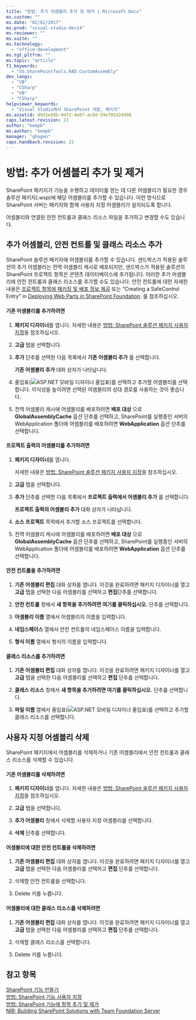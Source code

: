 ```yaml
---
title: "방법: 추가 어셈블리 추가 및 제거 | Microsoft Docs"
ms.custom: ""
ms.date: "02/02/2017"
ms.prod: "visual-studio-dev14"
ms.reviewer: ""
ms.suite: ""
ms.technology: 
  - "office-development"
ms.tgt_pltfrm: ""
ms.topic: "article"
f1_keywords: 
  - "VS.SharePointTools.RAD.CustomAssembly"
dev_langs: 
  - "VB"
  - "CSharp"
  - "VB"
  - "CSharp"
helpviewer_keywords: 
  - "Visual Studio에서 SharePoint 개발, 패키지"
ms.assetid: d9d1e8db-9df2-4e07-ac8d-59ef05d24090
caps.latest.revision: 22
author: "kempb"
ms.author: "kempb"
manager: "ghogen"
caps.handback.revision: 21
---
```

# 방법: 추가 어셈블리 추가 및 제거
  SharePoint 패키지가 기능을 수행하고 데이터를 얻는 데 다른 어셈블리가 필요한 경우 솔루션 패키지\(.wsp\)에 해당 어셈블리를 추가할 수 있습니다.  이런 방식으로 SharePoint 서버는 패키지와 함께 사용자 지정 어셈블리가 설치되도록 합니다.  
  
 어셈블리와 연결된 안전 컨트롤과 클래스 리소스 파일을 추가하고 변경할 수도 있습니다.  
  
## 추가 어셈블리, 안전 컨트롤 및 클래스 리소스 추가  
 SharePoint 솔루션 패키지에 어셈블리를 추가할 수 있습니다.  샌드박스가 적용된 솔루션의 추가 어셈블리는 전역 어셈블리 캐시로 배포되지만, 샌드박스가 적용된 솔루션의 SharePoint 프로젝트 항목은 콘텐츠 데이터베이스에 추가됩니다.  이러한 추가 어셈블리에 안전 컨트롤과 클래스 리소스를 추가할 수도 있습니다.  안전 컨트롤에 대한 자세한 내용은 [프로젝트 항목에 패키징 및 배포 정보 제공](../sharepoint/providing-packaging-and-deployment-information-in-project-items.md) 또는 “Creating a SafeControl Entry” in [Deploying Web Parts in SharePoint Foundation](http://go.microsoft.com/fwlink/?LinkId=245505). 를 참조하십시오.  
  
#### 기존 어셈블리를 추가하려면  
  
1.  **패키지 디자이너**를 엽니다.  자세한 내용은 [방법: SharePoint 솔루션 패키지 사용자 지정](../sharepoint/how-to-customize-a-sharepoint-solution-package.md)을 참조하십시오.  
  
2.  **고급** 탭을 선택합니다.  
  
3.  **추가** 단추를 선택한 다음 목록에서 **기존 어셈블리 추가** 를 선택합니다.  
  
     **기존 어셈블리 추가** 대화 상자가 나타납니다.  
  
4.  줄임표\(![ASP.NET 모바일 디자이너 줄임표](../sharepoint/media/mwellipsis.png "ASP.NET 모바일 디자이너 줄임표")\)를 선택하고 추가할 어셈블리를 선택합니다.  이식성을 높이려면 선택된 어셈블리의 상대 경로를 사용하는 것이 좋습니다.  
  
5.  전역 어셈블리 캐시에 어셈블리를 배포하려면 **배포 대상** 으로 **GlobalAssemblyCache** 옵션 단추를 선택하고, SharePoint를 실행중인 서버의 WebApplication 폴더에 어셈블리를 배포하려면 **WebApplication** 옵션 단추를 선택합니다.  
  
#### 프로젝트 출력의 어셈블리를 추가하려면  
  
1.  **패키지 디자이너**를 엽니다.  
  
     자세한 내용은 [방법: SharePoint 솔루션 패키지 사용자 지정](../sharepoint/how-to-customize-a-sharepoint-solution-package.md)을 참조하십시오.  
  
2.  **고급** 탭을 선택합니다.  
  
3.  **추가** 단추를 선택한 다음 목록에서 **프로젝트 출력에서 어셈블리 추가** 를 선택합니다.  
  
     **프로젝트 출력의 어셈블리 추가** 대화 상자가 나타납니다.  
  
4.  **소스 프로젝트** 목럭에서 추가할 소스 프로젝트를 선택합니다.  
  
5.  전역 어셈블리 캐시에 어셈블리를 배포하려면 **배포 대상** 으로 **GlobalAssemblyCache** 옵션 단추를 선택하고, SharePoint를 실행중인 서버의 WebApplication 폴더에 어셈블리를 배포하려면 **WebApplication** 옵션 단추를 선택합니다.  
  
#### 안전 컨트롤을 추가하려면  
  
1.  **기존 어셈블리 편집** 대화 상자를 엽니다.  이것을 완료하려면 패키지 디자이너를 열고 **고급** 탭을 선택한 다음 어셈블리를 선택하고 **편집**단추를 선택합니다.  
  
2.  **안전 컨트롤** 창에서 **새 항목을 추가하려면 여기를 클릭하십시오.** 단추를 선택합니다.  
  
3.  **어셈블리 이름** 열에서 어셈블리의 이름을 입력합니다.  
  
4.  **네임스페이스** 열에서 안전 컨트롤의 네임스페이스 이름을 입력합니다.  
  
5.  **형식 이름** 열에서 형식의 이름을 입력합니다.  
  
#### 클래스 리소스를 추가하려면  
  
1.  **기존 어셈블리 편집** 대화 상자를 엽니다.  이것을 완료하려면 패키지 디자이너를 열고 **고급** 탭을 선택한 다음 어셈블리를 선택하고 **편집** 단추를 선택합니다.  
  
2.  **클래스 리소스** 창에서 **새 항목을 추가하려면 여기를 클릭하십시오.** 단추를 선택합니다.  
  
3.  **파일 이름** 열에서 줄임표\(![ASP.NET 모바일 디자이너 줄임표](../sharepoint/media/mwellipsis.png "ASP.NET 모바일 디자이너 줄임표")\)를 선택하고 추가할 클래스 리소스를 선택합니다.  
  
## 사용자 지정 어셈블리 삭제  
 SharePoint 패키지에서 어셈블리를 삭제하거나 기존 어셈블리에서 안전 컨트롤과 클래스 리소스를 삭제할 수 있습니다.  
  
#### 기존 어셈블리를 삭제하려면  
  
1.  **패키지 디자이너**를 엽니다.  자세한 내용은 [방법: SharePoint 솔루션 패키지 사용자 지정](../sharepoint/how-to-customize-a-sharepoint-solution-package.md)을 참조하십시오.  
  
2.  **고급** 탭을 선택합니다.  
  
3.  **추가 어셈블리** 창에서 삭제할 사용자 지정 어셈블리를 선택합니다.  
  
4.  **삭제** 단추를 선택합니다.  
  
#### 어셈블리에 대한 안전 컨트롤을 삭제하려면  
  
1.  **기존 어셈블리 편집** 대화 상자를 엽니다.  이것을 완료하려면 패키지 디자이너를 열고 **고급** 탭을 선택한 다음 어셈블리를 선택하고 **편집** 단추를 선택합니다.  
  
2.  삭제할 안전 컨트롤을 선택합니다.  
  
3.  Delete 키를 누릅니다.  
  
#### 어셈블리에 대한 클래스 리소스를 삭제하려면  
  
1.  **기존 어셈블리 편집** 대화 상자를 엽니다.  이것을 완료하려면 패키지 디자이너를 열고 **고급** 탭을 선택한 다음 어셈블리를 선택하고 **편집** 단추를 선택합니다.  
  
2.  삭제할 클래스 리소스를 선택합니다.  
  
3.  Delete 키를 누릅니다.  
  
## 참고 항목  
 [SharePoint 기능 만들기](../sharepoint/creating-sharepoint-features.md)   
 [방법: SharePoint 기능 사용자 지정](../sharepoint/how-to-customize-a-sharepoint-feature.md)   
 [방법: SharePoint 기능에 항목 추가 및 제거](../sharepoint/how-to-add-and-remove-items-to-sharepoint-features.md)   
 [NIB: Building SharePoint Solutions with Team Foundation Server](http://msdn.microsoft.com/ko-kr/700a570a-e98e-4425-aadd-34c014868d43)  
  
  